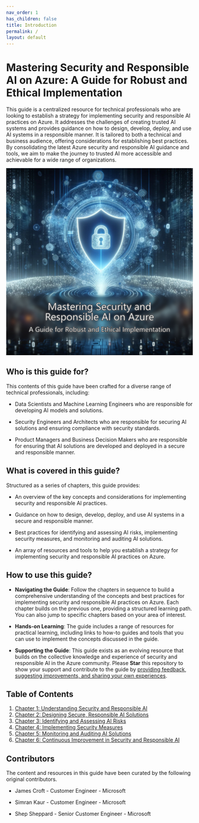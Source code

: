 ```yaml
---
nav_order: 1
has_children: false
title: Introduction
permalink: /
layout: default
---
```


# Mastering Security and Responsible AI on Azure: A Guide for Robust and Ethical Implementation

This guide is a centralized resource for technical professionals who are looking to establish a strategy for implementing security and responsible AI practices on Azure. It addresses the challenges of creating trusted AI systems and provides guidance on how to design, develop, deploy, and use AI systems in a responsible manner. It is tailored to both a technical and business audience, offering considerations for establishing best practices. By consolidating the latest Azure security and responsible AI guidance and tools, we aim to make the journey to trusted AI more accessible and achievable for a wide range of organizations.

![Mastering Security and Responsible AI on Azure: A Guide for Robust and Ethical Implementation](./media/cover.jpg)

## Who is this guide for?

This contents of this guide have been crafted for a diverse range of technical professionals, including:

- Data Scientists and Machine Learning Engineers who are responsible for developing AI models and solutions.

- Security Engineers and Architects who are responsible for securing AI solutions and ensuring compliance with security standards.

- Product Managers and Business Decision Makers who are responsible for ensuring that AI solutions are developed and deployed in a secure and responsible manner.

## What is covered in this guide?

Structured as a series of chapters, this guide provides:

- An overview of the key concepts and considerations for implementing security and responsible AI practices.

- Guidance on how to design, develop, deploy, and use AI systems in a secure and responsible manner.

- Best practices for identifying and assessing AI risks, implementing security measures, and monitoring and auditing AI solutions.

- An array of resources and tools to help you establish a strategy for implementing security and responsible AI practices on Azure.

## How to use this guide?

- **Navigating the Guide**: Follow the chapters in sequence to build a comprehensive understanding of the concepts and best practices for implementing security and responsible AI practices on Azure. Each chapter builds on the previous one, providing a structured learning path. You can also jump to specific chapters based on your area of interest.

- **Hands-on Learning**: The guide includes a range of resources for practical learning, including links to how-to guides and tools that you can use to implement the concepts discussed in the guide.

- **Supporting the Guide**: This guide exists as an evolving resource that builds on the collective knowledge and experience of security and responsible AI in the Azure community. Please **Star** this repository to show your support and contribute to the guide by [providing feedback, suggesting improvements, and sharing your own experiences](https://github.com/jamesmcroft/security-and-responsible-ai-guide/issues).

## Table of Contents

1. [Chapter 1: Understanding Security and Responsible AI](./chapters/chapter_01_understanding_security_and_responsible_ai)
1. [Chapter 2: Designing Secure, Responsible AI Solutions](./chapters/chapter_02_designing_secure_responsible_ai_solutions)
1. [Chapter 3: Identifying and Assessing AI Risks](./chapters/chapter_03_identifying_and_assessing_ai_risks)
1. [Chapter 4: Implementing Security Measures](./chapters/chapter_04_implementing_security_measures)
1. [Chapter 5: Monitoring and Auditing AI Solutions](./chapters/chapter_05_monitoring_and_auditing_ai_solutions)
1. [Chapter 6: Continuous Improvement in Security and Responsible AI](./chapters/chapter_06_continuous_improvement_in_security_and_responsible_ai)

## Contributors

The content and resources in this guide have been curated by the following original contributors.

- James Croft - Customer Engineer - Microsoft

- Simran Kaur - Customer Engineer - Microsoft

- Shep Sheppard - Senior Customer Engineer - Microsoft

